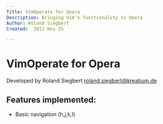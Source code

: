 ```yaml
---
Title: VimOperate for Opera
Description: Bringing Vim's functionality to Opera
Author: Roland Siegbert
Created:  2011 Nov 25

---
```


VimOperate for Opera
====================

Developed by Roland Siegbert <roland.siegbert@kreatium.de>

Features implemented:
---------------------

* Basic navigation (h,j,k,l)

